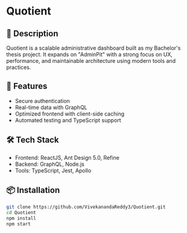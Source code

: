 

# Quotient

## 📝 Description
Quotient is a scalable administrative dashboard built as my Bachelor's thesis project. It expands on "AdminPit" with a strong focus on UX, performance, and maintainable architecture using modern tools and practices.

## 🚀 Features
- Secure authentication
- Real-time data with GraphQL
- Optimized frontend with client-side caching
- Automated testing and TypeScript support

## 🛠️ Tech Stack
- Frontend: ReactJS, Ant Design 5.0, Refine
- Backend: GraphQL, Node.js
- Tools: TypeScript, Jest, Apollo

## 📦 Installation
```bash
git clone https://github.com/VivekanandaReddy3/Quotient.git
cd Quotient
npm install
npm start

